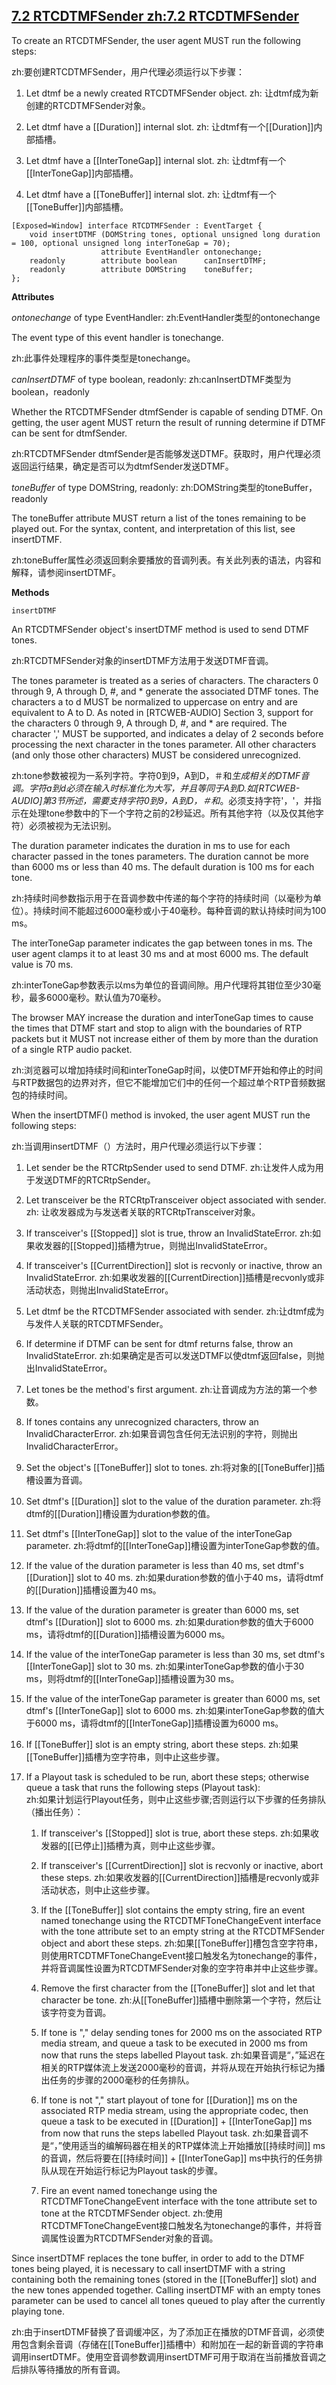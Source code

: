 ## [7.2 RTCDTMFSender zh:7.2 RTCDTMFSender](http://w3c.github.io/webrtc-pc/#rtcdtmfsender)

To create an RTCDTMFSender, the user agent MUST run the following steps:

zh:要创建RTCDTMFSender，用户代理必须运行以下步骤：

1.  Let dtmf be a newly created RTCDTMFSender object. 
zh: 让dtmf成为新创建的RTCDTMFSender对象。

2.  Let dtmf have a [[Duration]] internal slot. 
zh: 让dtmf有一个[[Duration]]内部插槽。

3.  Let dtmf have a [[InterToneGap]] internal slot. 
zh: 让dtmf有一个[[InterToneGap]]内部插槽。

4.  Let dtmf have a [[ToneBuffer]] internal slot. 
zh: 让dtmf有一个[[ToneBuffer]]内部插槽。

```
[Exposed=Window] interface RTCDTMFSender : EventTarget {
    void insertDTMF (DOMString tones, optional unsigned long duration = 100, optional unsigned long interToneGap = 70);
                    attribute EventHandler ontonechange;
    readonly        attribute boolean      canInsertDTMF;
    readonly        attribute DOMString    toneBuffer;
};

```

**Attributes**

*ontonechange* of type EventHandler:
zh:EventHandler类型的ontonechange

The event type of this event handler is tonechange.

zh:此事件处理程序的事件类型是tonechange。

*canInsertDTMF* of type boolean, readonly:
zh:canInsertDTMF类型为boolean，readonly

Whether the RTCDTMFSender dtmfSender is capable of sending DTMF. On getting, the user agent MUST return the result of running determine if DTMF can be sent for dtmfSender.

zh:RTCDTMFSender dtmfSender是否能够发送DTMF。获取时，用户代理必须返回运行结果，确定是否可以为dtmfSender发送DTMF。

*toneBuffer* of type DOMString, readonly:
zh:DOMString类型的toneBuffer，readonly

The toneBuffer attribute MUST return a list of the tones remaining to be played out. For the syntax, content, and interpretation of this list, see insertDTMF.

zh:toneBuffer属性必须返回剩余要播放的音调列表。有关此列表的语法，内容和解释，请参阅insertDTMF。

**Methods**

`insertDTMF`

An RTCDTMFSender object's insertDTMF method is used to send DTMF tones.

zh:RTCDTMFSender对象的insertDTMF方法用于发送DTMF音调。

The tones parameter is treated as a series of characters. The characters 0 through 9, A through D, #, and * generate the associated DTMF tones. The characters a to d MUST be normalized to uppercase on entry and are equivalent to A to D. As noted in [RTCWEB-AUDIO] Section 3, support for the characters 0 through 9, A through D, #, and * are required. The character ',' MUST be supported, and indicates a delay of 2 seconds before processing the next character in the tones parameter. All other characters (and only those other characters) MUST be considered unrecognized.

zh:tone参数被视为一系列字符。字符0到9，A到D，＃和*生成相关的DTMF音调。字符a到d必须在输入时标准化为大写，并且等同于A到D.如[RTCWEB-AUDIO]第3节所述，需要支持字符0到9，A到D，＃和*。必须支持字符'，'，并指示在处理tone参数中的下一个字符之前的2秒延迟。所有其他字符（以及仅其他字符）必须被视为无法识别。

The duration parameter indicates the duration in ms to use for each character passed in the tones parameters. The duration cannot be more than 6000 ms or less than 40 ms. The default duration is 100 ms for each tone.

zh:持续时间参数指示用于在音调参数中传递的每个字符的持续时间（以毫秒为单位）。持续时间不能超过6000毫秒或小于40毫秒。每种音调的默认持续时间为100 ms。

The interToneGap parameter indicates the gap between tones in ms. The user agent clamps it to at least 30 ms and at most 6000 ms. The default value is 70 ms.

zh:interToneGap参数表示以ms为单位的音调间隙。用户代理将其钳位至少30毫秒，最多6000毫秒。默认值为70毫秒。

The browser MAY increase the duration and interToneGap times to cause the times that DTMF start and stop to align with the boundaries of RTP packets but it MUST not increase either of them by more than the duration of a single RTP audio packet.

zh:浏览器可以增加持续时间和interToneGap时间，以使DTMF开始和停止的时间与RTP数据包的边界对齐，但它不能增加它们中的任何一个超过单个RTP音频数据包的持续时间。

When the insertDTMF() method is invoked, the user agent MUST run the following steps:

zh:当调用insertDTMF（）方法时，用户代理必须运行以下步骤：

1. Let sender be the RTCRtpSender used to send DTMF.
zh:让发件人成为用于发送DTMF的RTCRtpSender。

2.  Let transceiver be the RTCRtpTransceiver object associated with sender. 
zh: 让收发器成为与发送者关联的RTCRtpTransceiver对象。

3. If transceiver's [[Stopped]] slot is true, throw an InvalidStateError.
zh:如果收发器的[[Stopped]]插槽为true，则抛出InvalidStateError。

4. If transceiver's [[CurrentDirection]] slot is recvonly or inactive, throw an InvalidStateError.
zh:如果收发器的[[CurrentDirection]]插槽是recvonly或非活动状态，则抛出InvalidStateError。

5. Let dtmf be the RTCDTMFSender associated with sender.
zh:让dtmf成为与发件人关联的RTCDTMFSender。

6. If determine if DTMF can be sent for dtmf returns false, throw an InvalidStateError.
zh:如果确定是否可以发送DTMF以使dtmf返回false，则抛出InvalidStateError。

7. Let tones be the method's first argument.
zh:让音调成为方法的第一个参数。

8. If tones contains any unrecognized characters, throw an InvalidCharacterError. 
zh:如果音调包含任何无法识别的字符，则抛出InvalidCharacterError。

9. Set the object's [[ToneBuffer]] slot to tones.
zh:将对象的[[ToneBuffer]]插槽设置为音调。

10. Set dtmf's [[Duration]] slot to the value of the duration parameter.
zh:将dtmf的[[Duration]]槽设置为duration参数的值。

11. Set dtmf's [[InterToneGap]] slot to the value of the interToneGap parameter.
zh:将dtmf的[[InterToneGap]]槽设置为interToneGap参数的值。

12. If the value of the duration parameter is less than 40 ms, set dtmf's [[Duration]] slot to 40 ms.
zh:如果duration参数的值小于40 ms，请将dtmf的[[Duration]]插槽设置为40 ms。

13. If the value of the duration parameter is greater than 6000 ms, set dtmf's [[Duration]] slot to 6000 ms.
zh:如果duration参数的值大于6000 ms，请将dtmf的[[Duration]]插槽设置为6000 ms。

14. If the value of the interToneGap parameter is less than 30 ms, set dtmf's [[InterToneGap]] slot to 30 ms.
zh:如果interToneGap参数的值小于30 ms，则将dtmf的[[InterToneGap]]插槽设置为30 ms。

15. If the value of the interToneGap parameter is greater than 6000 ms, set dtmf's [[InterToneGap]] slot to 6000 ms.
zh:如果interToneGap参数的值大于6000 ms，请将dtmf的[[InterToneGap]]插槽设置为6000 ms。

16. If [[ToneBuffer]] slot is an empty string, abort these steps.
zh:如果[[ToneBuffer]]插槽为空字符串，则中止这些步骤。

17. If a Playout task is scheduled to be run, abort these steps; otherwise queue a task that runs the following steps (Playout task):  
zh:如果计划运行Playout任务，则中止这些步骤;否则运行以下步骤的任务排队（播出任务）：

	1. If transceiver's [[Stopped]] slot is true, abort these steps.
	zh:如果收发器的[[已停止]]插槽为真，则中止这些步骤。
	
	2. If transceiver's [[CurrentDirection]] slot is recvonly or inactive, abort these steps.
zh:如果收发器的[[CurrentDirection]]插槽是recvonly或非活动状态，则中止这些步骤。

	3. If the [[ToneBuffer]] slot contains the empty string, fire an event named tonechange using the RTCDTMFToneChangeEvent interface with the tone attribute set to an empty string at the RTCDTMFSender object and abort these steps.
zh:如果[[ToneBuffer]]槽包含空字符串，则使用RTCDTMFToneChangeEvent接口触发名为tonechange的事件，并将音调属性设置为RTCDTMFSender对象的空字符串并中止这些步骤。

	4. Remove the first character from the [[ToneBuffer]] slot and let that character be tone.
zh:从[[ToneBuffer]]插槽中删除第一个字符，然后让该字符变为音调。

	5. If tone is "," delay sending tones for 2000 ms on the associated RTP media stream, and queue a task to be executed in 2000 ms from now that runs the steps labelled Playout task.
zh:如果音调是“，”延迟在相关的RTP媒体流上发送2000毫秒的音调，并将从现在开始执行标记为播出任务的步骤的2000毫秒的任务排队。

	6. If tone is not "," start playout of tone for [[Duration]] ms on the associated RTP media stream, using the appropriate codec, then queue a task to be executed in [[Duration]] + [[InterToneGap]] ms from now that runs the steps labelled Playout task.
zh:如果音调不是“，”使用适当的编解码器在相关的RTP媒体流上开始播放[[持续时间]] ms的音调，然后将要在[[持续时间]] + [[InterToneGap]] ms中执行的任务排队从现在开始运行标记为Playout task的步骤。

	7. Fire an event named tonechange using the RTCDTMFToneChangeEvent interface with the tone attribute set to tone at the RTCDTMFSender object.
zh:使用RTCDTMFToneChangeEvent接口触发名为tonechange的事件，并将音调属性设置为RTCDTMFSender对象的音调。

Since insertDTMF replaces the tone buffer, in order to add to the DTMF tones being played, it is necessary to call insertDTMF with a string containing both the remaining tones (stored in the [[ToneBuffer]] slot) and the new tones appended together. Calling insertDTMF with an empty tones parameter can be used to cancel all tones queued to play after the currently playing tone.

zh:由于insertDTMF替换了音调缓冲区，为了添加正在播放的DTMF音调，必须使用包含剩余音调（存储在[[ToneBuffer]]插槽中）和附加在一起的新音调的字符串调用insertDTMF。使用空音调参数调用insertDTMF可用于取消在当前播放音调之后排队等待播放的所有音调。